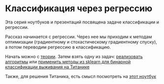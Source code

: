 # Классификация через регрессию

Эта серия ноутбуков и презентаций посвящена задаче классификации и регрессии.

Рассказ начинается с регрессии. Через нее мы приходим к методам оптимизации (градиентному и стохастическому градиентному спуску), а потом переводим регрессию в классификацию.

Начать можно с [теории](presentation_w_notes.pdf). Затем взять одну из задач: [реализовать алгоритмы](Let's%20get%20hands%20dirty.ipynb) или [применить методы из sklearn для бинарной классификации выживания на Титанике](titanic_predictions.ipynb)

Также, для решения Титаника, есть смысл посмотреть на [этот ноутбук](titanic_eda.ipynb)
